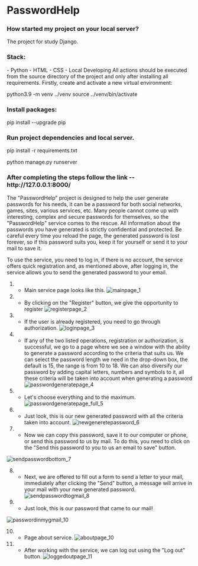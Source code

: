 <h1>PasswordHelp</h1>

<h3>How started my project on your local server?</h3>
The project for study Django.

<h3>Stack:</h3>
- Python - HTML - CSS - Local Developing All actions should be executed from the source directory of the project and only after installing all requirements.
Firstly, create and activate a new virtual environment:

python3.9 -m venv ../venv source ../venv/bin/activate

<h3>Install packages:</h3>
pip install --upgrade pip

<h3>Run project dependencies and local server.</h3>
pip install -r requirements.txt

python manage.py runserver

<h3>After completing the steps follow the link -- http://127.0.0.1:8000/</h3>


The "PasswordHelp" project is designed to help the user generate passwords for his needs, it can be a password for both social networks,
games, sites, various services, etc.
Many people cannot come up with interesting, complex and secure passwords for themselves, so the "PasswordHelp" service comes to the rescue.
All information about the passwords you have generated is strictly confidential and protected. Be careful every time you reload the page, the generated password is lost forever, so if this password suits you, keep it for yourself or send it to your mail to save it.

To use the service, you need to log in, if there is no account, the service offers quick registration and, as mentioned above, after logging in, the service allows you to send the generated password to your email.


1. - Main service page looks like this.
![mainpage_1](https://github.com/IlyaKavaleu/PasswordHelp/assets/97099564/d47d8c68-838e-4b93-87f1-4d74d15a02da)


2. - By clicking on the "Register" button, we give the opportunity to register
![registerpage_2](https://github.com/IlyaKavaleu/PasswordHelp/assets/97099564/d365e3a6-67a3-41e6-b265-8178c8a59a7c)


3. - If the user is already registered, you need to go through authorization.
![loginpage_3](https://github.com/IlyaKavaleu/PasswordHelp/assets/97099564/4f7f857e-359c-4142-b14a-39d0cfeced03)



4. - If any of the two listed operations, registration or authorization, is successful, we go to a page where we see a window with the ability to generate a password according to the criteria that suits us.
We can select the password length we need in the drop-down box, the default is 15, the range is from 10 to 18.
We can also diversify our password by adding capital letters, numbers and symbols to it, all these criteria will be taken into account when generating a password
![passwordgeneratepage_4](https://github.com/IlyaKavaleu/PasswordHelp/assets/97099564/8fda2dc4-3138-438a-b31c-9466fe4275b9)


5. - Let's choose everything and to the maximum.
![passwordgeneratepage_full_5](https://github.com/IlyaKavaleu/PasswordHelp/assets/97099564/f07598d0-4b44-426a-90dd-a33932894b3e)


6. - Just look, this is our new generated password with all the criteria taken into account.
![newgeneretepassword_6](https://github.com/IlyaKavaleu/PasswordHelp/assets/97099564/b642839a-05ae-434c-99e6-419e2e827f75)


7. - Now we can copy this password, save it to our computer or phone, or send this password to us by mail. To do this, you need to click on the "Send this password to you to us an email to save" button.
     
![sendpasswordbottom_7](https://github.com/IlyaKavaleu/PasswordHelp/assets/97099564/f275597f-3bfc-4909-a450-b126f2c11bc4)
     

8. - Next, we are offered to fill out a form to send a letter to your mail, immediately after clicking the "Send" button,
a message will arrive in your mail with your new generated password.
![sendpasswordtogmail_8](https://github.com/IlyaKavaleu/PasswordHelp/assets/97099564/3fd83afb-184e-4143-84df-6b671afc495a)


9. - Just look, this is our password that came to our mail!
     
![passwordinmygmail_10](https://github.com/IlyaKavaleu/PasswordHelp/assets/97099564/3d80831a-9de7-475e-872a-21e0a16295e4)


10. - Page about service.
![aboutpage_10](https://github.com/IlyaKavaleu/PasswordHelp/assets/97099564/eb709da4-3a75-4898-9a37-9336118a130e)

     
11. - After working with the service, we can log out using the "Log out" button.
![loggedoutpage_11](https://github.com/IlyaKavaleu/PasswordHelp/assets/97099564/3a60f747-05ab-482b-97fa-7d7a7163e624)




      
